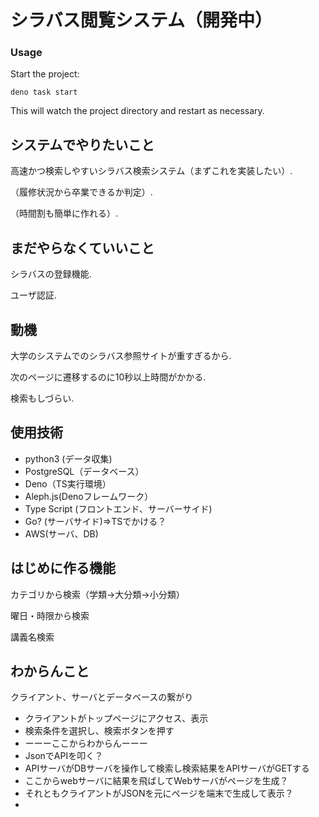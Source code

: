 

# シラバス閲覧システム（開発中）

### Usage

Start the project:

```
deno task start
```

This will watch the project directory and restart as necessary.

## システムでやりたいこと　　
高速かつ検索しやすいシラバス検索システム（まずこれを実装したい）. 

（履修状況から卒業できるか判定）. 

（時間割も簡単に作れる）. 

## まだやらなくていいこと
シラバスの登録機能. 

ユーザ認証. 

## 動機

大学のシステムでのシラバス参照サイトが重すぎるから. 

次のページに遷移するのに10秒以上時間がかかる. 

検索もしづらい. 

## 使用技術

- python3 (データ収集)
- PostgreSQL（データベース）
- Deno（TS実行環境）
- Aleph.js(Denoフレームワーク）
- Type Script (フロントエンド、サーバーサイド)
- Go? (サーバサイド)=>TSでかける？
- AWS(サーバ、DB)

## はじめに作る機能

カテゴリから検索（学類→大分類→小分類）

曜日・時限から検索

講義名検索

## わからんこと
クライアント、サーバとデータベースの繋がり
- クライアントがトップページにアクセス、表示
- 検索条件を選択し、検索ボタンを押す
- ーーーここからわからんーーー
- JsonでAPIを叩く？
- APIサーバがDBサーバを操作して検索し検索結果をAPIサーバがGETする
- ここからwebサーバに結果を飛ばしてWebサーバがページを生成？
- それともクライアントがJSONを元にページを端末で生成して表示？
- 
